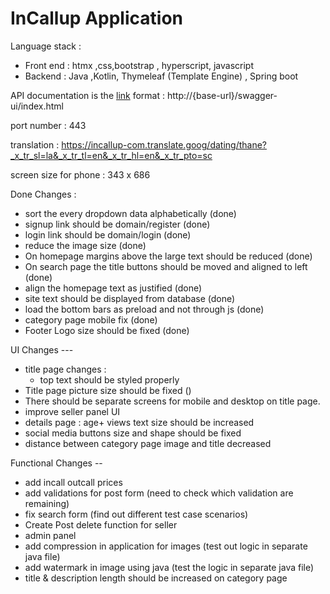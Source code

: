 # InCallup Application 



Language stack : 
- Front end : htmx ,css,bootstrap , hyperscript, javascript 
- Backend : Java ,Kotlin, Thymeleaf (Template Engine) , Spring boot 




API documentation is the [link](https://incallup.com/swagger-ui/index.html) format : http://{base-url}/swagger-ui/index.html

port number : 443



translation : https://incallup-com.translate.goog/dating/thane?_x_tr_sl=la&_x_tr_tl=en&_x_tr_hl=en&_x_tr_pto=sc









screen size for phone : 343 x 686

Done Changes :
 - sort the every dropdown data alphabetically (done)
 - signup link should be domain/register (done)
 - login link should be domain/login (done)
 - reduce the image size (done)
 - On homepage margins above the large text should be reduced (done)
 - On search page the title buttons should be moved and aligned to left (done)
 - align the homepage text as justified (done)
 - site text should be displayed from database (done)
 - load the bottom bars as preload and not through js (done)
 - category page mobile fix (done)
 - Footer Logo size should be fixed (done)


UI Changes ---
- title page changes :
   - top text should be styled properly
 - Title page picture size should be fixed ()
 - There should be separate screens for mobile and desktop on title page.
 - improve seller panel UI
 - details page : age+ views text size should be increased
 - social media buttons size and shape should be fixed
 - distance between category page image and title decreased





Functional Changes --
 - add incall outcall prices 
 - add validations for post form (need to check which validation are remaining) 
 - fix search form (find out different test case scenarios)
 - Create Post delete function for seller
 - admin panel 
 - add compression in application for images (test out logic in separate java file)
 - add watermark in image using java (test the logic in separate java file)
 - title & description length should be increased on category page



